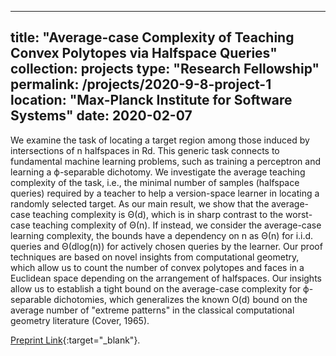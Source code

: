 
---
title: "Average-case Complexity of Teaching Convex Polytopes via Halfspace Queries"
collection: projects
type: "Research Fellowship"
permalink: /projects/2020-9-8-project-1
location: "Max-Planck Institute for Software Systems"
date: 2020-02-07
---

We examine the task of locating a target region among those induced by intersections of n halfspaces in Rd. This generic task connects to fundamental machine learning problems, such as training a perceptron and learning a ϕ-separable dichotomy. We investigate the average teaching complexity of the task, i.e., the minimal number of samples (halfspace queries) required by a teacher to help a version-space learner in locating a randomly selected target. As our main result, we show that the average-case teaching complexity is Θ(d), which is in sharp contrast to the worst-case teaching complexity of Θ(n). If instead, we consider the average-case learning complexity, the bounds have a dependency on n as Θ(n) for i.i.d. queries and Θ(dlog(n)) for actively chosen queries by the learner. Our proof techniques are based on novel insights from computational geometry, which allow us to count the number of convex polytopes and faces in a Euclidean space depending on the arrangement of halfspaces. Our insights allow us to establish a tight bound on the average-case complexity for ϕ-separable dichotomies, which generalizes the known O(d) bound on the average number of "extreme patterns" in the classical computational geometry literature (Cover, 1965).

[Preprint Link](https://arxiv.org/abs/2006.14677){:target="_blank"}.
